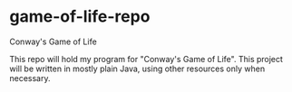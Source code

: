 # game-of-life-repo
Conway's Game of Life

This repo will hold my program for "Conway's Game of Life".
This project will be written in mostly plain Java, using other resources only
when necessary.
